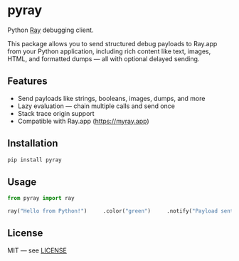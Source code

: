 # pyray

Python [Ray](https://myray.ap) debugging client.

This package allows you to send structured debug payloads to Ray.app from your Python application,
including rich content like text, images, HTML, and formatted dumps — all with optional delayed sending.

## Features

- Send payloads like strings, booleans, images, dumps, and more
- Lazy evaluation — chain multiple calls and send once
- Stack trace origin support
- Compatible with Ray.app (https://myray.app)

## Installation

```bash
pip install pyray
```

## Usage

```python
from pyray import ray

ray("Hello from Python!")     .color("green")     .notify("Payload sent!")     .pause()
```

## License

MIT — see [LICENSE](./LICENSE)
